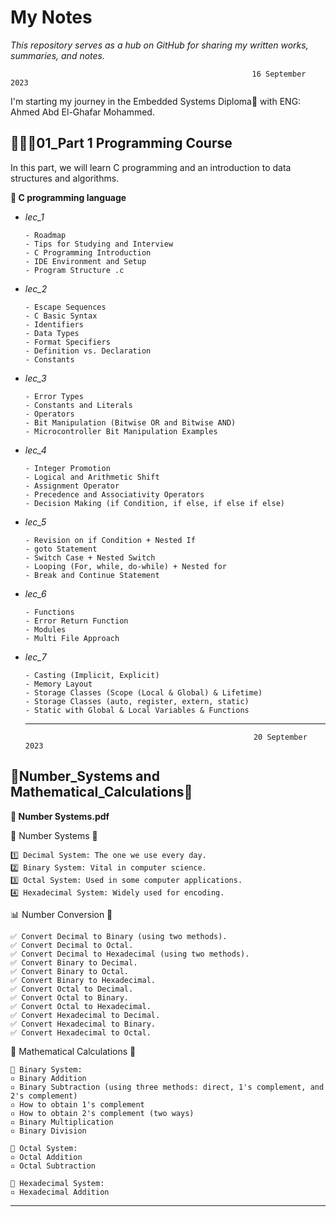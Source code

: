 # My Notes


*This repository serves as a hub on GitHub for sharing my written works, summaries, and notes.*

                                                          16 September 2023 
                                                          
I'm starting my journey in the Embedded Systems Diploma🌟 with ENG: Ahmed Abd El-Ghafar Mohammed. 

 ## 👨🏽‍💻01_Part 1 Programming Course

 In this part, we will learn C programming and  an introduction to data structures and algorithms.

 **📁 C programming language**
 
 - *lec_1*
   
       - Roadmap
       - Tips for Studying and Interview
       - C Programming Introduction
       - IDE Environment and Setup
       - Program Structure .c

  - *lec_2*

        - Escape Sequences
        - C Basic Syntax
        - Identifiers
        - Data Types
        - Format Specifiers
        - Definition vs. Declaration
        - Constants

  - *lec_3* 

        - Error Types
        - Constants and Literals
        - Operators
        - Bit Manipulation (Bitwise OR and Bitwise AND)
        - Microcontroller Bit Manipulation Examples
  
  - *lec_4* 

        - Integer Promotion
        - Logical and Arithmetic Shift
        - Assignment Operator
        - Precedence and Associativity Operators
        - Decision Making (if Condition, if else, if else if else)

 - *lec_5*

       - Revision on if Condition + Nested If
       - goto Statement
       - Switch Case + Nested Switch
       - Looping (For, while, do-while) + Nested for
       - Break and Continue Statement

 - *lec_6*

       - Functions
       - Error Return Function
       - Modules
       - Multi File Approach

 - *lec_7*

       - Casting (Implicit, Explicit)
       - Memory Layout
       - Storage Classes (Scope (Local & Global) & Lifetime)
       - Storage Classes (auto, register, extern, static)
       - Static with Global & Local Variables & Functions


    ********************************************************************************************************************************************************************************************************
 
                                                          20 September 2023 
 ## 🔢Number_Systems and Mathematical_Calculations🔢
   **📕 Number Systems.pdf**

  🔹 Number Systems 🔹

    1️⃣ Decimal System: The one we use every day. 
    2️⃣ Binary System: Vital in computer science.
    3️⃣ Octal System: Used in some computer applications.
    4️⃣ Hexadecimal System: Widely used for encoding.

📊 Number Conversion 🔄

    ✅ Convert Decimal to Binary (using two methods).
    ✅ Convert Decimal to Octal.
    ✅ Convert Decimal to Hexadecimal (using two methods).
    ✅ Convert Binary to Decimal.
    ✅ Convert Binary to Octal.
    ✅ Convert Binary to Hexadecimal.
    ✅ Convert Octal to Decimal.
    ✅ Convert Octal to Binary.
    ✅ Convert Octal to Hexadecimal.
    ✅ Convert Hexadecimal to Decimal.
    ✅ Convert Hexadecimal to Binary.
    ✅ Convert Hexadecimal to Octal.

🧮 Mathematical Calculations 📐

    🔹 Binary System:
    ▫ Binary Addition
    ▫ Binary Subtraction (using three methods: direct, 1's complement, and 2's complement)
    ▫ How to obtain 1's complement
    ▫ How to obtain 2's complement (two ways)
    ▫ Binary Multiplication
    ▫ Binary Division

    🔸 Octal System:
    ▫ Octal Addition
    ▫ Octal Subtraction

    🔹 Hexadecimal System:
    ▫ Hexadecimal Addition

********************************************************************************************************************************************************************************************************


